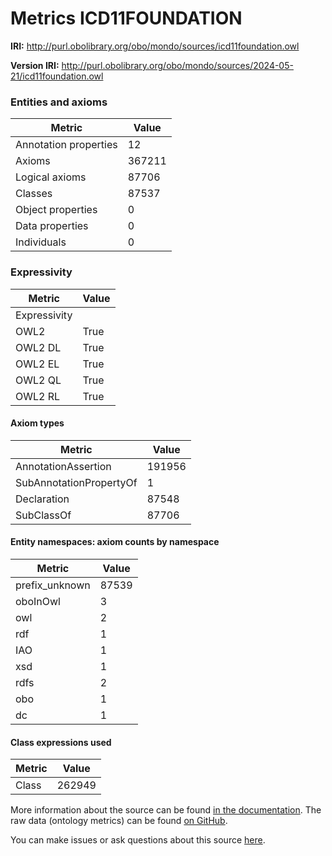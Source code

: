 # Metrics ICD11FOUNDATION

**IRI:** http://purl.obolibrary.org/obo/mondo/sources/icd11foundation.owl

**Version IRI:** http://purl.obolibrary.org/obo/mondo/sources/2024-05-21/icd11foundation.owl

### Entities and axioms

| Metric | Value |
| ------ | ----- |
| Annotation properties | 12 |
| Axioms | 367211 |
| Logical axioms | 87706 |
| Classes | 87537 |
| Object properties | 0 |
| Data properties | 0 |
| Individuals | 0 |


### Expressivity

| Metric | Value |
| ------ | ----- |
| Expressivity |  |
| OWL2 | True |
| OWL2 DL | True |
| OWL2 EL | True |
| OWL2 QL | True |
| OWL2 RL | True |

#### Axiom types

| Metric | Value |
| ------ | ----- |
| AnnotationAssertion | 191956 |
| SubAnnotationPropertyOf | 1 |
| Declaration | 87548 |
| SubClassOf | 87706 |


#### Entity namespaces: axiom counts by namespace

| Metric | Value |
| ------ | ----- |
| prefix_unknown | 87539 |
| oboInOwl | 3 |
| owl | 2 |
| rdf | 1 |
| IAO | 1 |
| xsd | 1 |
| rdfs | 2 |
| obo | 1 |
| dc | 1 |


#### Class expressions used

| Metric | Value |
| ------ | ----- |
| Class | 262949 |


More information about the source can be found [in the documentation](../sources.md). The raw data (ontology metrics) can be found [on GitHub](https://github.com/monarch-initiative/mondo-ingest/tree/main/src/ontology/metadata).

You can make issues or ask questions about this source [here](https://github.com/monarch-initiative/mondo-ingest/issues).

